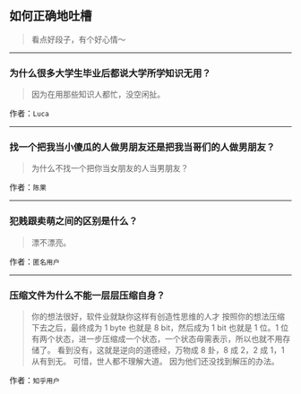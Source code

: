 ## 如何正确地吐槽

> 看点好段子，有个好心情～


 
---

### 为什么很多大学生毕业后都说大学所学知识无用？

> 因为在用那些知识人都忙，没空闲扯。


作者：`Luca`

---

### 找一个把我当小傻瓜的人做男朋友还是把我当哥们的人做男朋友？

> 为什么不找一个把你当女朋友的人当男朋友？


作者：`陈果`

---

### 犯贱跟卖萌之间的区别是什么？

> 漂不漂亮。


作者：`匿名用户`

---

### 压缩文件为什么不能一层层压缩自身？

> 你的想法很好，软件业就缺你这样有创造性思维的人才
> 按照你的想法压缩下去之后，最终成为 1 byte 也就是 8 bit，然后成为 1 bit 也就是 1 位。1 位有两个状态，进一步压缩成一个状态，一个状态毋需表示，所以也就不用存储了。
> 看到没有，这就是逆向的道德经，万物成 8 卦，8 成 2，2 成 1，1 从有到无。
> 可惜，世人都不理解大道。
> 因为他们还没找到解压的办法。


作者：`知乎用户`